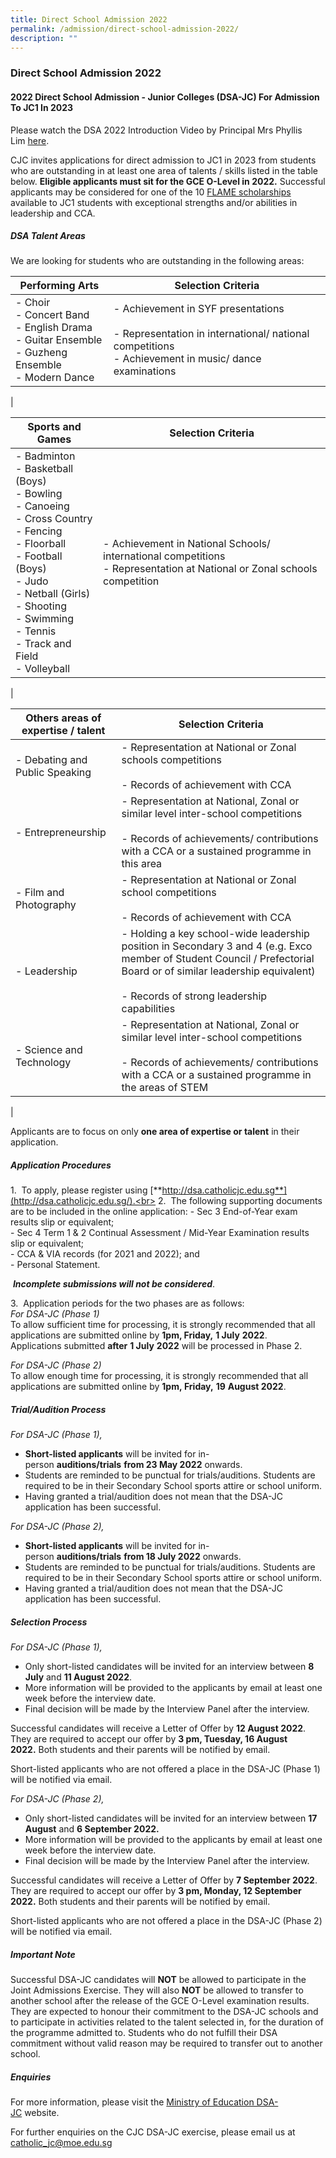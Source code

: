 ```yaml
---
title: Direct School Admission 2022
permalink: /admission/direct-school-admission-2022/
description: ""
---
```

### **Direct School Admission 2022**
#### **2022 Direct School Admission - Junior Colleges (DSA-JC) For Admission To JC1 In 2023**

Please watch the DSA 2022 Introduction Video by Principal Mrs Phyllis Lim [here](https://www.youtube.com/watch?v=kTJnl17dxUU).

CJC invites applications for direct admission to JC1 in 2023 from students who are outstanding in at least one area of talents / skills listed in the table below.  **Eligible applicants must sit for the GCE O-Level in 2022.** Successful applicants may be considered for one of the 10 [FLAME scholarships](https://moe-cjc-staging.netlify.app/admission/scholarships/) available to JC1 students with exceptional strengths and/or abilities in leadership and CCA.

##### **DSA Talent Areas**
We are looking for students who are outstanding in the following areas:

| Performing Arts | Selection Criteria |
|---|---|
| - Choir<br>- Concert Band<br>- English Drama<br>- Guitar Ensemble<br>- Guzheng Ensemble<br>- Modern Dance | - Achievement in SYF presentations<br><br>- Representation in international/ national competitions<br>- Achievement in music/ dance examinations |
|

| Sports and Games | Selection Criteria |
|---|---|
| - Badminton<br>- Basketball (Boys)<br>- Bowling<br>- Canoeing<br>- Cross Country<br>- Fencing<br>- Floorball<br>- Football (Boys)<br>- Judo<br>- Netball (Girls)<br>- Shooting<br>- Swimming<br>- Tennis<br>- Track and Field<br>- Volleyball | - Achievement in National Schools/ international competitions <br>- Representation at National or Zonal schools competition |
|

| Others areas of expertise / talent | Selection Criteria |
|---|---|
| - Debating and Public Speaking | - Representation at National or Zonal schools competitions<br><br>- Records of achievement with CCA |
| - Entrepreneurship | - Representation at National, Zonal or similar level inter-school competitions<br><br>- Records of achievements/ contributions with a CCA or a sustained programme in this area |
| - Film and Photography | - Representation at National or Zonal school competitions<br><br>- Records of achievement with CCA |
| - Leadership | - Holding a key school-wide leadership position in Secondary 3 and 4 (e.g. Exco member of Student Council / Prefectorial Board or of similar leadership equivalent)<br><br>- Records of strong leadership capabilities |
| - Science and Technology | - Representation at National, Zonal or similar level inter-school competitions<br><br>- Records of achievements/ contributions with a CCA or a sustained programme in the areas of STEM |
|

Applicants are to focus on only **one area of expertise or talent** in their application.

##### **Application Procedures**
1\.  To apply, please register using [**http://dsa.catholicjc.edu.sg**](http://dsa.catholicjc.edu.sg/).<br>
2\.  The following supporting documents are to be included in the online application:
\- Sec 3 End-of-Year exam results slip or equivalent;<br>
\- Sec 4 Term 1 & 2 Continual Assessment / Mid-Year Examination results slip or equivalent;<br>
\- CCA & VIA records (for 2021 and 2022); and<br>
\- Personal Statement.

 **_Incomplete submissions will not be considered_**.
 
3\.  Application periods for the two phases are as follows:<br>
_For DSA-JC (Phase 1)_<br>
To allow sufficient time for processing, it is strongly recommended that all applications are submitted online by **1pm, Friday,** **1 July** **2022**.<br>
Applications submitted **after** **1 July** **2022** will be processed in Phase 2.

_For DSA-JC (Phase 2)_<br>
To allow enough time for processing, it is strongly recommended that all applications are submitted online by **1pm, Friday,** **19** **August 2022**.

##### **Trial/Audition Process**
_For DSA-JC (Phase 1),_
* **Short-listed applicants** will be invited for in-person **auditions/trials** **from 23 May 2022** onwards.
* Students are reminded to be punctual for trials/auditions. Students are required to be in their Secondary School sports attire or school uniform.
* Having granted a trial/audition does not mean that the DSA-JC application has been successful.

_For DSA-JC (Phase 2),_
* **Short-listed applicants** will be invited for in-person **auditions/trials** **from 18 July 2022** onwards.
* Students are reminded to be punctual for trials/auditions. Students are required to be in their Secondary School sports attire or school uniform. 
* Having granted a trial/audition does not mean that the DSA-JC application has been successful.

##### **Selection Process**
_For DSA-JC (Phase 1),_
* Only short-listed candidates will be invited for an interview between **8 July** and **11 August 2022**.
* More information will be provided to the applicants by email at least one week before the interview date.
* Final decision will be made by the Interview Panel after the interview.

Successful candidates will receive a Letter of Offer by **12 August 2022**. They are required to accept our offer by **3 pm, Tuesday, 16 August 2022.** Both students and their parents will be notified by email.

Short-listed applicants who are not offered a place in the DSA-JC (Phase 1) will be notified via email.

_For DSA-JC (Phase 2),_
* Only short-listed candidates will be invited for an interview between **17 August** and **6 September 2022.**
* More information will be provided to the applicants by email at least one week before the interview date.
* Final decision will be made by the Interview Panel after the interview.

Successful candidates will receive a Letter of Offer by **7 September 2022**. They are required to accept our offer by **3 pm, Monday, 12 September 2022.** Both students and their parents will be notified by email.

Short-listed applicants who are not offered a place in the DSA-JC (Phase 2) will be notified via email.

##### **Important Note**
Successful DSA-JC candidates will **NOT** be allowed to participate in the Joint Admissions Exercise. They will also **NOT** be allowed to transfer to another school after the release of the GCE O-Level examination results. They are expected to honour their commitment to the DSA-JC schools and to participate in activities related to the talent selected in, for the duration of the programme admitted to. Students who do not fulfill their DSA commitment without valid reason may be required to transfer out to another school.

##### **Enquiries**
For more information, please visit the [Ministry of Education DSA-JC](https://www.moe.gov.sg/post-secondary/admissions/dsa) website.

For further enquiries on the CJC DSA-JC exercise, please email us at [catholic\_jc@moe.edu.sg](mailto:catholic\_jc@moe.edu.sg)
